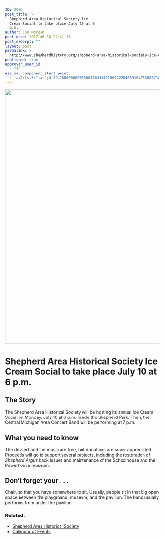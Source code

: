 ```yaml
---
ID: 2086
post_title: >
  Shepherd Area Historical Society Ice
  Cream Social to take place July 10 at 6
  p.m.
author: Jon Morgan
post_date: 2017-06-30 22:41:16
post_excerpt: ""
layout: post
permalink: >
  http://www.shepherdhistory.org/shepherd-area-historical-society-ice-cream-social-to-take-place-july-10-at-6-p-m/
published: true
approver_user_id:
  - "1"
ase_map_component_start_point:
  - 'a:2:{s:3:"lat";d:29.760000000000001563194018672220408916473388671875;s:3:"lng";d:-95.3799999999999954525264911353588104248046875;}'
---
```

<img title="" src="http://www.shepherdhistory.org/wp-content/uploads/2017/06/null-47.jpeg" alt="" width="624" height="832" />
<h1>Shepherd Area Historical Society Ice Cream Social to take place July 10 at 6 p.m.</h1>
<h2>The Story</h2>
The Shepherd Area Historical Society will be hosting its annual Ice Cream Social on Monday, July 10 at 6 p.m. inside the Shepherd Park. Then, the Central Michigan Area Concert Band will be performing at 7 p.m.
<h2>What you need to know</h2>
The dessert and the music are free, but donations are super appreciated. Proceeds will go to support several projects, including the restoration of <i>Shepherd Argus</i> back issues and maintenance of the Schoolhouse and the Powerhouse museum.
<h2>Don’t forget your . . .</h2>
Chair, so that you have somewhere to sit. Usually, people sit in that big open space between the playground, museum, and the pavilion. The band usually performs from under the pavilion.
<h3>Related:</h3>
<ul>
 	<li><a href="http://www.shepherdhistory.org/shepherd-business-directory/name/shepherd-area-historical-society/">Shepherd Area Historical Society</a></li>
 	<li><a href="http://www.shepherdhistory.org/events/list/">Calendar of Events</a></li>
</ul>